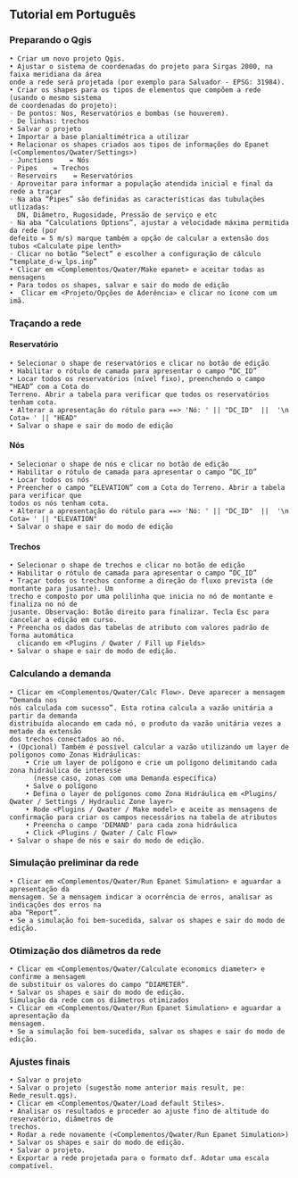   ## Tutorial em Português

 ### Preparando o Qgis
 
    • Criar um novo projeto Qgis.
    • Ajustar o sistema de coordenadas do projeto para Sirgas 2000, na faixa meridiana da área 
    onde a rede será projetada (por exemplo para Salvador - EPSG: 31984).
    • Criar os shapes para os tipos de elementos que compõem a rede (usando o mesmo sistema 
    de coordenadas do projeto):
    ◦ De pontos: Nos, Reservatórios e bombas (se houverem). 
    ◦ De linhas: trechos
    • Salvar o projeto
    • Importar a base planialtimétrica a utilizar
    • Relacionar os shapes criados aos tipos de informações do Epanet 
    (<Complementos/Qwater/Settings>)
    ◦ Junctions    = Nós
    ◦ Pipes    = Trechos
    ◦ Reservoirs    = Reservatórios
    ◦ Aproveitar para informar a população atendida inicial e final da rede a traçar
    ◦ Na aba “Pipes” são definidas as características das tubulações utlizadas: 
      DN, Diâmetro, Rugosidade, Pressão de serviço e etc
    ◦ Na aba “Calculations Options”, ajustar a velocidade máxima permitida da rede (por 
    defeito = 5 m/s) marque também a opção de calcular a extensão dos tubos <Calculate pipe lenth>    
    ◦ Clicar no botão “Select” e escolher a configuração de cálculo “template_d-w_lps.inp”
    • Clicar em <Complementos/Qwater/Make epanet> e aceitar todas as mensagens
    • Para todos os shapes, salvar e sair do modo de edição
    •  Clicar em <Projeto/Opções de Aderência> e clicar no ícone com um imã.
 
 ### Traçando a rede
 
 #### Reservatório 
    • Selecionar o shape de reservatórios e clicar no botão de edição
    • Habilitar o rótulo de camada para apresentar o campo “DC_ID”
    • Locar todos os reservatórios (nível fixo), preenchendo o campo “HEAD” com a Cota do 
    Terreno. Abrir a tabela para verificar que todos os reservatórios tenham cota.
    • Alterar a apresentação do rótulo para ==> 'Nó: ' || "DC_ID"  ||  '\n Cota= ' || "HEAD" 
    • Salvar o shape e sair do modo de edição
#### Nós
    • Selecionar o shape de nós e clicar no botão de edição
    • Habilitar o rótulo de camada para apresentar o campo “DC_ID”
    • Locar todos os nós
    • Preencher o campo “ELEVATION” com a Cota do Terreno. Abrir a tabela para verificar que 
    todos os nós tenham cota.
    • Alterar a apresentação do rótulo para ==> 'Nó: ' || "DC_ID"  ||  '\n Cota= ' || "ELEVATION"
    • Salvar o shape e sair do modo de edição
#### Trechos
    • Selecionar o shape de trechos e clicar no botão de edição
    • Habilitar o rótulo de camada para apresentar o campo “DC_ID”
    • Traçar todos os trechos conforme a direção do fluxo prevista (de montante para jusante). Um
    trecho e composto por uma polilinha que inicia no nó de montante e finaliza no nó de 
    jusante. Observação: Botão direito para finalizar. Tecla Esc para cancelar a edição em curso.
    • Preencha os dados das tabelas de atributo com valores padrão de forma automática 
      clicando em <Plugins / Qwater / Fill up Fields>
    • Salvar o shape e sair do modo de edição.

### Calculando a demanda

    • Clicar em <Complementos/Qwater/Calc Flow>. Deve aparecer a mensagem “Demanda nos 
    nós calculada com sucesso”. Esta rotina calcula a vazão unitária a partir da demanda 
    distribuída alocando em cada nó, o produto da vazão unitária vezes a metade da extensão 
    dos trechos conectados ao nó.
    • (Opcional) Também é possível calcular a vazão utilizando um layer de polígonos como Zonas Hidráulicas:
        • Crie um layer de polígono e crie um polígono delimitando cada zona hidráulica de interesse 
          (nesse caso, zonas com uma Demanda específica)
        • Salve o polígono
        • Defina o layer de polígonos como Zona Hidráulica em <Plugins/ Qwater / Settings / Hydraulic Zone layer>
        • Rode <Plugins / Qwater / Make model> e aceite as mensagens de confirmação para criar os campos necessários na tabela de atributos
        • Preencha o campo 'DEMAND' para cada zona hidráulica
        • Click <Plugins / Qwater / Calc Flow>
    • Salvar o shape de nós e sair do modo de edição.

### Simulação preliminar da rede

    • Clicar em <Complementos/Qwater/Run Epanet Simulation> e aguardar a apresentação da 
    mensagem. Se a mensagem indicar a ocorrência de erros, analisar as indicações dos erros na 
    aba “Report”. 
    • Se a simulação foi bem-sucedida, salvar os shapes e sair do modo de edição.
    
### Otimização dos diâmetros da rede

    • Clicar em <Complementos/Qwater/Calculate economics diameter> e confirme a mensagem 
    de substituir os valores do campo “DIAMETER”.
    • Salvar os shapes e sair do modo de edição.
    Simulação da rede com os diâmetros otimizados
    • Clicar em <Complementos/Qwater/Run Epanet Simulation> e aguardar a apresentação da 
    mensagem.
    • Se a simulação foi bem-sucedida, salvar os shapes e sair do modo de edição.
    
### Ajustes finais
    
    • Salvar o projeto
    • Salvar o projeto (sugestão nome anterior mais result, pe: Rede_result.qgs).
    • Clicar em <Complementos/Qwater/Load default Stiles>.
    • Analisar os resultados e proceder ao ajuste fino de altitude do reservatório, diâmetros de 
    trechos.
    • Rodar a rede novamente (<Complementos/Qwater/Run Epanet Simulation>)
    • Salvar os shapes e sair do modo de edição.
    • Salvar o projeto.
    • Exportar a rede projetada para o formato dxf. Adotar uma escala compatível.

